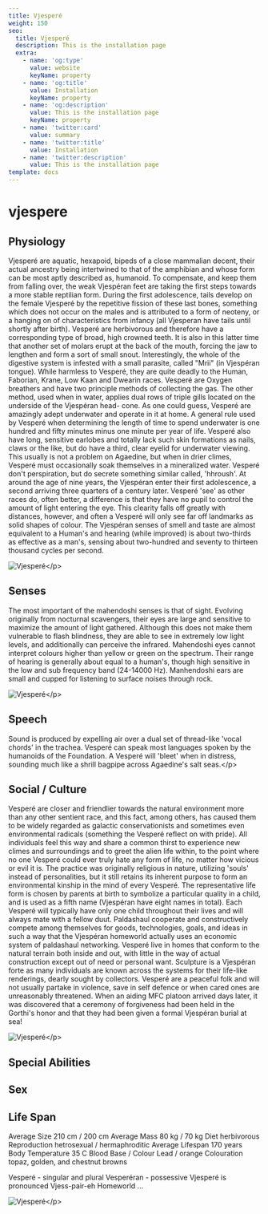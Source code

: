 ```yaml
---
title: Vjesperé
weight: 150
seo:
  title: Vjesperé
  description: This is the installation page
  extra:
    - name: 'og:type'
      value: website
      keyName: property
    - name: 'og:title'
      value: Installation
      keyName: property
    - name: 'og:description'
      value: This is the installation page
      keyName: property
    - name: 'twitter:card'
      value: summary
    - name: 'twitter:title'
      value: Installation
    - name: 'twitter:description'
      value: This is the installation page
template: docs
---
```


# vjespere

## Physiology

Vjesperé are aquatic, hexapoid, bipeds of a close mammalian decent, their actual ancestry being intertwined to that of the amphibian and whose form can be most aptly described as, humanoid. To compensate, and keep them from falling over, the weak Vjespéran feet are taking the first steps towards a more stable reptilian form. During the first adolescence, tails develop on the female Vjesperé by the repetitive fission of these last bones, something which does not occur on the males and is attributed to a form of neoteny, or a hanging on of characteristics from infancy \(all Vjesperan have tails until shortly after birth\). Vesperé are herbivorous and therefore have a corresponding type of broad, high crowned teeth. It is also in this latter time that another set of molars erupt at the back of the mouth, forcing the jaw to lengthen and form a sort of small snout. Interestingly, the whole of the digestive system is infested with a small parasite, called "Mrii" \(in Vjespéran tongue\). While harmless to Vesperé, they are quite deadly to the Human, Faborian, Krane, Low Kaan and Dwearin races. Vesperé are Oxygen breathers and have two principle methods of collecting the gas. The other method, used when in water, applies dual rows of triple gills located on the underside of the Vjespéran head- cone. As one could guess, Vesperé are amazingly adept underwater and operate in it at home. A general rule used by Vesperé when determining the length of time to spend underwater is one hundred and fifty minutes minus one minute per year of life. Vesperé also have long, sensitive earlobes and totally lack such skin formations as nails, claws or the like, but do have a third, clear eyelid for underwater viewing. This usually is not a problem on Agaedine, but when in drier climes, Vesperé must occasionally soak themselves in a mineralized water. Vesperé don't perspiration, but do secrete something similar called, 'hhroush'. At around the age of nine years, the Vjespéran enter their first adolescence, a second arriving three quarters of a century later. Vesperé 'see' as other races do, often better, a difference is that they have no pupil to control the amount of light entering the eye. This clearity falls off greatly with distances, however, and often a Vesperé will only see far off landmarks as solid shapes of colour. The Vjespéran senses of smell and taste are almost equivalent to a Human's and hearing \(while improved\) is about two-thirds as effective as a man's, sensing about two-hundred and seventy to thirteen thousand cycles per second.

![Vjesper&#xE9;](https://github.com/donnay/interesting-octopus/tree/9cfbd1403693cdcd0669bf5c24326f97bc82bc59/images/Vjespere_grey.jpg)&lt;/p&gt;

## Senses

The most important of the mahendoshi senses is that of sight. Evolving originally from nocturnal scavengers, their eyes are large and sensitive to maximize the amount of light gathered. Although this does not make them vulnerable to flash blindness, they are able to see in extremely low light levels, and additionally can perceive the infrared. Mahendoshi eyes cannot interpret colours higher than yellow or green on the spectrum. Their range of hearing is generally about equal to a human's, though high sensitive in the low and sub frequency band \(24-14000 Hz\). Manhendoshi ears are small and cupped for listening to surface noises through rock.

![Vjesper&#xE9;](https://github.com/donnay/interesting-octopus/tree/9cfbd1403693cdcd0669bf5c24326f97bc82bc59/images/Vjespere_bw.jpg)&lt;/p&gt;

## Speech

Sound is produced by expelling air over a dual set of thread-like 'vocal chords' in the trachea. Vesperé can speak most languages spoken by the humanoids of the Foundation. A Vesperé will 'bleet' when in distress, sounding much like a shrill bagpipe across Agaedine's salt seas.&lt;/p&gt;

## Social / Culture

Vesperé are closer and friendlier towards the natural environment more than any other sentient race, and this fact, among others, has caused them to be widely regarded as galactic conservationists and sometimes even environmental radicals \(something the Vesperé reflect on with pride\). All individuals feel this way and share a common thirst to experience new climes and surroundings and to greet the alien life within, to the point where no one Vesperé could ever truly hate any form of life, no matter how vicious or evil it is. The practice was originally religious in nature, utilizing 'souls' instead of personalities, but it still retains its inherent purpose to form an environmental kinship in the mind of every Vesperé. The representative life form is chosen by parents at birth to symbolize a particular quality in a child, and is used as a fifth name \(Vjespéran have eight names in total\). Each Vesperé will typically have only one child throughout their lives and will always mate with a fellow duut. Paldashaul cooperate and constructively compete among themselves for goods, technologies, goals, and ideas in such a way that the Vjespéran homeworld actually uses an economic system of paldashaul networking. Vesperé live in homes that conform to the natural terrain both inside and out, with little in the way of actual construction except out of need or personal want. Sculpture is a Vjespéran forte as many individuals are known across the systems for their life-like renderings, dearly sought by collectors. Vesperé are a peaceful folk and will not usually partake in violence, save in self defence or when cared ones are unreasonably threatened. When an aiding MFC platoon arrived days later, it was discovered that a ceremony of forgiveness had been held in the Gorthi's honor and that they had been given a formal Vjespéran burial at sea!

![Vjesper&#xE9;](https://github.com/donnay/interesting-octopus/tree/9cfbd1403693cdcd0669bf5c24326f97bc82bc59/images/VjespereAnatomical.jpg)&lt;/p&gt;

## Special Abilities

## Sex

## Life Span

Average Size 210 cm / 200 cm Average Mass 80 kg / 70 kg Diet herbivorous Reproduction hetrosexual / hermaphroditic Average Lifespan 170 years Body Temperature 35 C Blood Base / Colour Lead / orange Colouration topaz, golden, and chestnut browns

Vesperé - singular and plural Vesperéran - possessive Vjesperé is pronounced Vjess-pair-eh Homeworld ...

![Vjesper&#xE9;](https://github.com/donnay/interesting-octopus/tree/9cfbd1403693cdcd0669bf5c24326f97bc82bc59/images/VjespereUpright.jpg)&lt;/p&gt;

